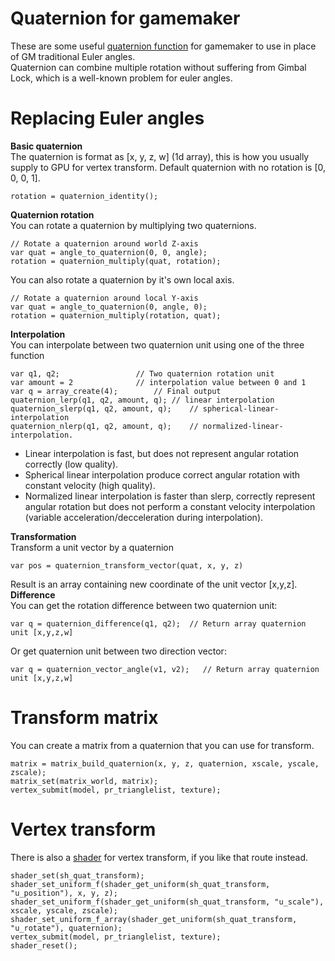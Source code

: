 # Quaternion for gamemaker
These are some useful [quaternion function](https://github.com/callmeEthan/Gamemaker_quaternion/blob/main/scripts/Quaternion/Quaternion.gml) for gamemaker to use in place of GM traditional Euler angles.  
Quaternion can combine multiple rotation without suffering from Gimbal Lock, which is a well-known problem for euler angles.  

# Replacing Euler angles
**Basic quaternion**  
The quaternion is format as [x, y, z, w] (1d array), this is how you usually supply to GPU for vertex transform. Default quaternion with no rotation is [0, 0, 0, 1].   
```
rotation = quaternion_identity();
```
**Quaternion rotation**  
You can rotate a quaternion by multiplying two quaternions.
```
// Rotate a quaternion around world Z-axis
var quat = angle_to_quaternion(0, 0, angle);
rotation = quaternion_multiply(quat, rotation);
```
You can also rotate a quaternion by it's own local axis.  
```
// Rotate a quaternion around local Y-axis
var quat = angle_to_quaternion(0, angle, 0);
rotation = quaternion_multiply(rotation, quat);
```
**Interpolation**  
You can interpolate between two quaternion unit using one of the three function
```
var q1, q2; 				// Two quaternion rotation unit
var amount = 2 				// interpolation value between 0 and 1
var q = array_create(4); 	    // Final output
quaternion_lerp(q1, q2, amount, q);	// linear interpolation
quaternion_slerp(q1, q2, amount, q);	// spherical-linear-interpolation
quaternion_nlerp(q1, q2, amount, q);	// normalized-linear-interpolation.
```
- Linear interpolation is fast, but does not represent angular rotation correctly (low quality).  
- Spherical linear interpolation produce correct angular rotation with constant velocity (high quality).  
- Normalized linear interpolation is faster than slerp, correctly represent angular rotation but does not perform a constant velocity interpolation (variable acceleration/decceleration during interpolation).  

**Transformation**  
Transform a unit vector by a quaternion
```
var pos = quaternion_transform_vector(quat, x, y, z)
```
Result is an array containing new coordinate of the unit vector [x,y,z].  
**Difference**  
You can get the rotation difference between two quaternion unit:
```
var q = quaternion_difference(q1, q2);	// Return array quaternion unit [x,y,z,w]
```
Or get quaternion unit between two direction vector:
```
var q = quaternion_vector_angle(v1, v2);   // Return array quaternion unit [x,y,z,w]
```
# Transform matrix
You can create a matrix from a quaternion that you can use for transform.
```
matrix = matrix_build_quaternion(x, y, z, quaternion, xscale, yscale, zscale);
matrix_set(matrix_world, matrix);
vertex_submit(model, pr_trianglelist, texture);
```
# Vertex transform
There is also a [shader](https://github.com/callmeEthan/Gamemaker_quaternion/blob/main/shaders/sh_quat_transform/sh_quat_transform.vsh) for vertex transform, if you like that route instead.

```
shader_set(sh_quat_transform);
shader_set_uniform_f(shader_get_uniform(sh_quat_transform, "u_position"), x, y, z);
shader_set_uniform_f(shader_get_uniform(sh_quat_transform, "u_scale"), xscale, yscale, zscale);
shader_set_uniform_f_array(shader_get_uniform(sh_quat_transform, "u_rotate"), quaternion);
vertex_submit(model, pr_trianglelist, texture);
shader_reset();
```
